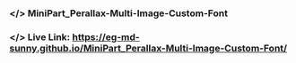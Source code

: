 ### </> MiniPart_Perallax-Multi-Image-Custom-Font

### </> Live Link: https://eg-md-sunny.github.io/MiniPart_Perallax-Multi-Image-Custom-Font/
